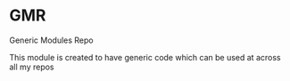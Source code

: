 # GMR
Generic Modules Repo

This module is created to have generic code which can be used at across all my repos